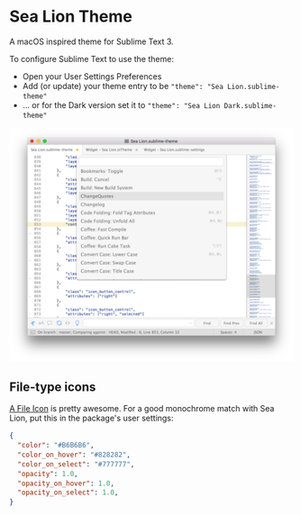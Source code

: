 # Sea Lion Theme

A macOS inspired theme for Sublime Text 3.

To configure Sublime Text to use the theme:

* Open your User Settings Preferences
* Add (or update) your theme entry to be `"theme": "Sea Lion.sublime-theme"`
* ... or for the Dark version set it to `"theme": "Sea Lion Dark.sublime-theme"`

![](https://raw.githubusercontent.com/braver/theme-sea-lion/master/screenshot.png)


## File-type icons

[A File Icon](https://packagecontrol.io/packages/A%20File%20Icon) is pretty awesome. For a good monochrome match with Sea Lion, put this in the package's user settings:


```json
{
  "color": "#B6B6B6",
  "color_on_hover": "#828282",
  "color_on_select": "#777777",
  "opacity": 1.0,
  "opacity_on_hover": 1.0,
  "opacity_on_select": 1.0,
}
```
